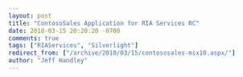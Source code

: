 ```yaml
---
layout: post
title: "ContosoSales Application for RIA Services RC"
date: 2010-03-15 20:20:20 -0700
comments: true
tags: ["RIAServices", "Silverlight"]
redirect_from: ["/archive/2010/03/15/contososales-mix10.aspx/"]
author: "Jeff Handley"
---
```


